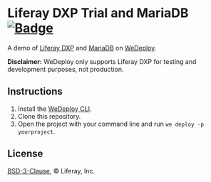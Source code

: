 # Liferay DXP Trial and MariaDB [![Badge](https://img.shields.io/badge/built%20with-wedeploy-00d46a.svg?style=flat)](http://wedeploy.com)

A demo of [Liferay DXP](https://liferay.com) and [MariaDB](https://hub.docker.com/_/mariadb/) on [WeDeploy](https://wedeploy.com/).

**Disclaimer:** WeDeploy only supports Liferay DXP for testing and development purposes, not production.

## Instructions

1. Install the [WeDeploy CLI](https://wedeploy.com/docs/intro/using-the-command-line/).
2. Clone this repository.
3. Open the project with your command line and run `we deploy -p yourproject`.

## License

[BSD-3-Clause](./LICENSE.md), © Liferay, Inc.
